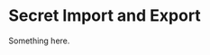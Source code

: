 [title]: # (Secret Import and Export)
[tags]: # (Import,Export)
[priority]: # (1900)

# Secret Import and Export

Something here.
